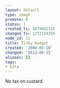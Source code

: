 ```yaml
---
layout: default
type: image
promote: 0
status: 1
created_ts: 1079601331
changed_ts: 1372159354
node_id: 11
title: Tinky Budget
created: '2004-03-18'
changed: '2013-06-25'
aliases: []
tags:
- b3ta
---
```

No tax on custard.
